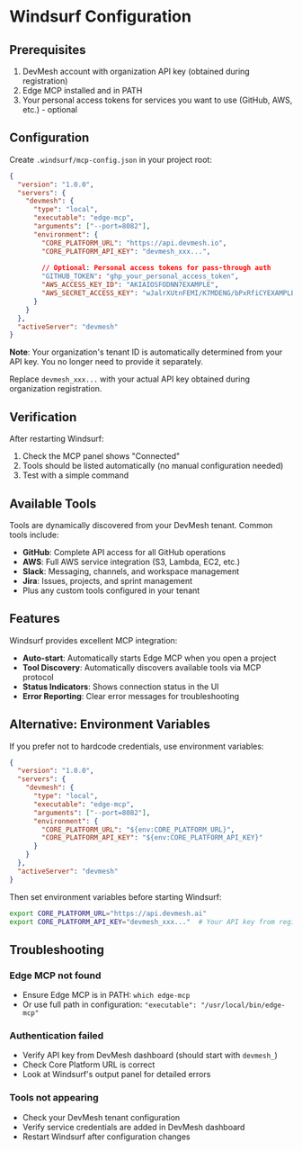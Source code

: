 # Windsurf Configuration

## Prerequisites

1. DevMesh account with organization API key (obtained during registration)
2. Edge MCP installed and in PATH
3. Your personal access tokens for services you want to use (GitHub, AWS, etc.) - optional

## Configuration

Create `.windsurf/mcp-config.json` in your project root:

```json
{
  "version": "1.0.0",
  "servers": {
    "devmesh": {
      "type": "local",
      "executable": "edge-mcp",
      "arguments": ["--port=8082"],
      "environment": {
        "CORE_PLATFORM_URL": "https://api.devmesh.io",
        "CORE_PLATFORM_API_KEY": "devmesh_xxx...",
        
        // Optional: Personal access tokens for pass-through auth
        "GITHUB_TOKEN": "ghp_your_personal_access_token",
        "AWS_ACCESS_KEY_ID": "AKIAIOSFODNN7EXAMPLE",
        "AWS_SECRET_ACCESS_KEY": "wJalrXUtnFEMI/K7MDENG/bPxRfiCYEXAMPLEKEY"
      }
    }
  },
  "activeServer": "devmesh"
}
```

**Note**: Your organization's tenant ID is automatically determined from your API key. You no longer need to provide it separately.

Replace `devmesh_xxx...` with your actual API key obtained during organization registration.

## Verification

After restarting Windsurf:

1. Check the MCP panel shows "Connected"
2. Tools should be listed automatically (no manual configuration needed)
3. Test with a simple command

## Available Tools

Tools are dynamically discovered from your DevMesh tenant. Common tools include:

- **GitHub**: Complete API access for all GitHub operations
- **AWS**: Full AWS service integration (S3, Lambda, EC2, etc.)
- **Slack**: Messaging, channels, and workspace management
- **Jira**: Issues, projects, and sprint management
- Plus any custom tools configured in your tenant

## Features

Windsurf provides excellent MCP integration:

- **Auto-start**: Automatically starts Edge MCP when you open a project
- **Tool Discovery**: Automatically discovers available tools via MCP protocol
- **Status Indicators**: Shows connection status in the UI
- **Error Reporting**: Clear error messages for troubleshooting

## Alternative: Environment Variables

If you prefer not to hardcode credentials, use environment variables:

```json
{
  "version": "1.0.0",
  "servers": {
    "devmesh": {
      "type": "local",
      "executable": "edge-mcp",
      "arguments": ["--port=8082"],
      "environment": {
        "CORE_PLATFORM_URL": "${env:CORE_PLATFORM_URL}",
        "CORE_PLATFORM_API_KEY": "${env:CORE_PLATFORM_API_KEY}"
      }
    }
  },
  "activeServer": "devmesh"
}
```

Then set environment variables before starting Windsurf:

```bash
export CORE_PLATFORM_URL="https://api.devmesh.ai"
export CORE_PLATFORM_API_KEY="devmesh_xxx..."  # Your API key from registration
```

## Troubleshooting

### Edge MCP not found
- Ensure Edge MCP is in PATH: `which edge-mcp`
- Or use full path in configuration: `"executable": "/usr/local/bin/edge-mcp"`

### Authentication failed
- Verify API key from DevMesh dashboard (should start with `devmesh_`)
- Check Core Platform URL is correct
- Look at Windsurf's output panel for detailed errors

### Tools not appearing
- Check your DevMesh tenant configuration
- Verify service credentials are added in DevMesh dashboard
- Restart Windsurf after configuration changes